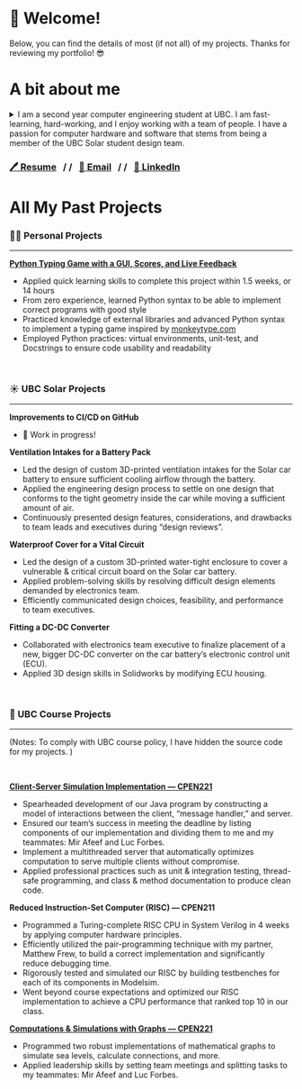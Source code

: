 # 👋 Welcome! 
Below, you can find the details of most (if not all) of my projects. Thanks for reviewing my portfolio! 😎
# A bit about me
<details>
  <summary> I am a second year computer engineering student at UBC.
  I am fast-learning, hard-working, and I enjoy working with a team of people. I have a passion for computer hardware and software that stems from being a member of the UBC Solar student design team.
  </summary>
  
  - From this short time studying at UBC, I’m already competent in languages such as C, C++, Java, Python, Verilog; and practices such as testing, thread safety, documentation, and much more. At UBC Solar, I’m constantly awed by the size and complexity of circuits and firmware that go into controlling the solar car battery I’m working on.
  - The picture below is one of me playing the piano for my highschool's jazz band! Apart from school, I enjoy playing music, drawing, and casual sports like biking, skiing, and swimming.
</details>



### [🖊️ Resume](https://drive.google.com/file/d/1EUkp7UoIuRPeIUY1dyqDHfLYXq3VJ5aJ/view?usp=sharing)&nbsp;&nbsp;&nbsp;/&nbsp;/&nbsp;&nbsp;&nbsp;[📩 Email](mailto:michaellin0902@gmail.com)&nbsp;&nbsp;&nbsp;/&nbsp;/&nbsp;&nbsp;&nbsp;[📘 LinkedIn](https://www.linkedin.com/in/lisong-michael-lin/)

# All My Past Projects

### 👨‍💻 Personal Projects

---

**[Python Typing Game with a GUI, Scores, and Live Feedback](https://github.com/m1chellelinn/typing-game)**
- Applied quick learning skills to complete this project within 1.5 weeks, or 14 hours
- From zero experience, learned Python syntax to be able to implement correct programs with good style
- Practiced knowledge of external libraries and advanced Python syntax to implement a typing game inspired by [monkeytype.com](https://monkeytype.com)
- Employed Python practices: virtual environments, unit-test, and Docstrings to ensure code usability and readability



&nbsp;

### ☀️ UBC Solar Projects

---

**Improvements to CI/CD on GitHub** 
- 🚧 Work in progress! 

**Ventilation Intakes for a Battery Pack**

- Led the design of custom 3D-printed ventilation intakes for the Solar car battery to ensure sufficient cooling airflow through the battery.
- Applied the engineering design process to settle on one design that conforms to the tight geometry inside the car while moving a sufficient amount of air.
- Continuously presented design features, considerations, and drawbacks to team leads and executives during “design reviews”.

**Waterproof Cover for a Vital Circuit**

- Led the design of a custom 3D-printed water-tight enclosure to cover a vulnerable & critical circuit board on the Solar car battery.
- Applied problem-solving skills by resolving difficult design elements demanded by electronics team.
- Efficiently communicated design choices, feasibility, and performance to team executives.

**Fitting a DC-DC Converter**

- Collaborated with electronics team executive to finalize placement of a new, bigger DC-DC converter on the car battery’s electronic control unit (ECU).
- Applied 3D design skills in Solidworks by modifying ECU housing.





&nbsp;

### 🏫 UBC Course Projects

---
(Notes: To comply with UBC course policy, I have hidden the source code for my projects. )

&nbsp;

[**Client-Server Simulation Implementation — CPEN221**](https://cpen221ubc.notion.site/MP3-IoT-Data-Analytics-f2b1469b01984c2aa9b7dd673dc6b74f)

- Spearheaded development of our Java program by constructing a model of interactions between the client, “message handler,” and server.
- Ensured our team’s success in meeting the deadline by listing components of our implementation and dividing them to me and my teammates: Mir Afeef and Luc Forbes.
- Implement a multithreaded server that automatically optimizes computation to serve multiple clients without compromise.
- Applied professional practices such as unit & integration testing, thread-safe programming, and class & method documentation to produce clean code.


**Reduced Instruction-Set Computer (RISC) — CPEN211**

- Programmed a Turing-complete RISC CPU in System Verilog in 4 weeks by applying computer hardware principles.
- Efficiently utilized the pair-programming technique with my partner, Matthew Frew, to build a correct implementation and significantly reduce debugging time.
- Rigorously tested and simulated our RISC by building testbenches for each of its components in Modelsim.
- Went beyond course expectations and optimized our RISC implementation to achieve a CPU performance that ranked top 10 in our class.


[**Computations & Simulations with Graphs — CPEN221**](https://cpen221ubc.notion.site/MP2-Graphs-Sea-Levels-Mind-Boggles-85789d5808aa4ebf8ab1f30e88059a1a)
- Programmed two robust implementations of mathematical graphs to simulate sea levels, calculate connections, and more.
- Applied leadership skills by setting team meetings and splitting tasks to my teammates: Mir Afeef and Luc Forbes.

